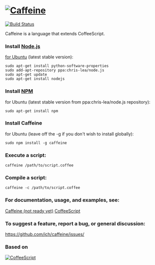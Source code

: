 # [![Caffeine](https://github.com/ich/caffeine/raw/gh-pages/documentation/images/logo.png)](https://github.com/ich/caffeine)

  [![Build Status](https://secure.travis-ci.org/ich/caffeine.png)](http://travis-ci.org/ich/caffeine)

  Caffeine is a language that extends CoffeeScript.

### Install [Node.js](http://nodejs.org/)
  [for Ubuntu](https://github.com/joyent/node/wiki/Installing-Node.js-via-package-manager) (latest stable version):
  
    sudo apt-get install python-software-properties
    sudo add-apt-repository ppa:chris-lea/node.js
    sudo apt-get update
    sudo apt-get install nodejs

### Install [NPM](http://npmjs.org/)
  for Ubuntu (latest stable version from ppa:chris-lea/node.js repository):

    sudo apt-get install npm

### Install Caffeine
  for Ubuntu (leave off the -g if you don't wish to install globally):
 
    sudo npm install -g caffeine

###  Execute a script:

    caffeine /path/to/script.coffee

### Compile a script:

    caffeine -c /path/to/script.coffee

### For documentation, usage, and examples, see:
  [Caffeine (not ready yet)](https://github.com/ich/caffeine)
  [CoffeeScript](http://coffeescript.org)

### To suggest a feature, report a bug, or general discussion:

  https://github.com/ich/caffeine/issues/

### Based on

  [![CoffeeScript](https://github.com/jashkenas/coffee-script/raw/master/documentation/images/logo.png)](http://coffeescript.org)

